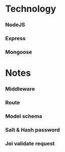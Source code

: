 # Technology

### NodeJS
### Express
### Mongoose


# Notes

### Middleware
### Route
### Model schema
### Salt & Hash password
### Joi validate request
